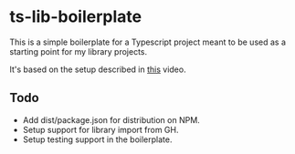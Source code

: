 # ts-lib-boilerplate

This is a simple boilerplate for a Typescript project meant to be used as a starting point for my library projects.

It's based on the setup described in [this](https://www.youtube.com/watch?v=vRmLTZyq57U) video.

## Todo

- Add dist/package.json for distribution on NPM.
- Setup support for library import from GH.
- Setup testing support in the boilerplate.
